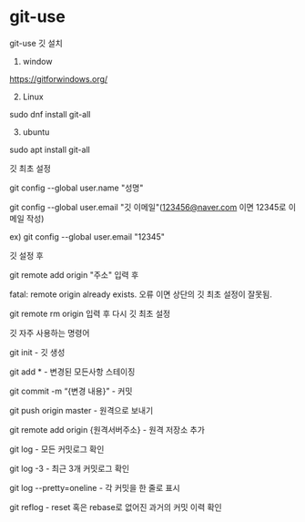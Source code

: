 # git-use
git-use
깃 설치
1. window

https://gitforwindows.org/

2. Linux

sudo dnf install git-all

3. ubuntu

sudo apt install git-all

깃 최초 설정

git config --global user.name "성명"

git config --global user.email "깃 이메일"(123456@naver.com 이면 12345로 이메일 작성)

ex) git config --global user.email "12345"

깃 설정 후 

git remote add origin "주소" 입력 후 

fatal: remote origin already exists. 오류 이면 상단의 깃 최초 설정이 잘못됨.

git remote rm origin 입력 후 다시 깃 최초 설정

깃 자주 사용하는 명령어

git init - 깃 생성

git add * - 변경된 모든사항 스테이징

git commit -m “{변경 내용}”  - 커밋

git push origin master  - 원격으로 보내기

git remote add origin {원격서버주소} - 원격 저장소 추가

git log - 모든 커밋로그 확인

git log -3 - 최근 3개 커밋로그 확인

git log --pretty=oneline - 각 커밋을 한 줄로 표시

git reflog - reset 혹은 rebase로 없어진 과거의 커밋 이력 확인
